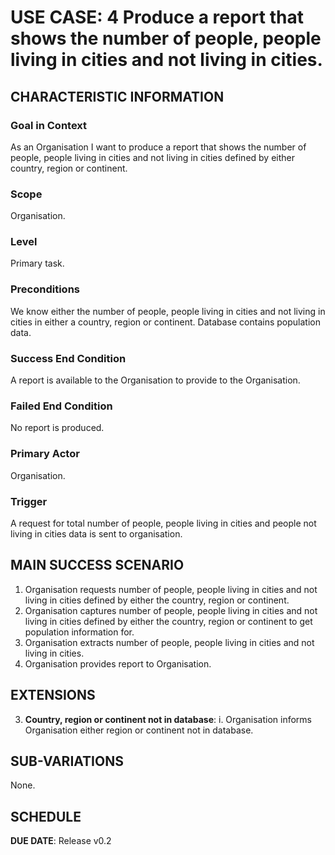 # USE CASE: 4 Produce a report that shows the number of people, people living in cities and not living in cities.

## CHARACTERISTIC INFORMATION

### Goal in Context

As an Organisation I want to produce a report that shows the number of people, people living in cities and not living in cities defined by either country, region or continent.

### Scope

Organisation.

### Level

Primary task.

### Preconditions

We know either the number of people, people living in cities and not living in cities in either a country, region or continent. Database contains population data.

### Success End Condition

A report is available to the Organisation to provide to the Organisation.

### Failed End Condition

No report is produced.

### Primary Actor

Organisation.

### Trigger

A request for total number of people, people living in cities and people not living in cities data is sent to organisation.

## MAIN SUCCESS SCENARIO

1. Organisation requests number of people, people living in cities and not living in cities defined by either the country, region or continent.
2. Organisation captures number of people, people living in cities and not living in cities defined by either the country, region or continent to get population information for.
3. Organisation extracts number of people, people living in cities and not living in cities.
4. Organisation provides report to Organisation.

## EXTENSIONS

3. **Country, region or continent not in database**:
    i. Organisation informs Organisation either region or continent not in database.

## SUB-VARIATIONS

None.

## SCHEDULE

**DUE DATE**: Release v0.2